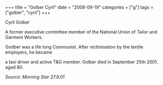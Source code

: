 +++
title = "Golber Cyril"
date = "2008-09-19"
categories = ["g"]
tags = ["golber", "cyril"]
+++

Cyril Golber

A former executive committee member of the National Union of Tailor and Garment Workers.

Godber was a life long Communist. After victimisation by the textile employers, he became

a taxi driver and active T&G member. Golber died in September 25th 2001, aged 80.

_Source: Morning Star 27.9.01_
